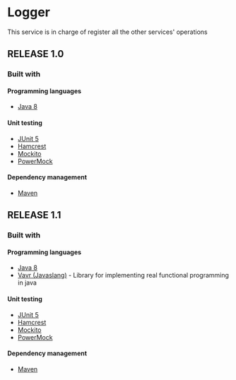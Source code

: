 # Logger

This service is in charge of register all the other services' operations

## RELEASE 1.0

### Built with
#### Programming languages
* [Java 8](http://www.oracle.com/technetwork/java/javase/downloads/jdk8-downloads-2133151.html)
#### Unit testing
* [JUnit 5](https://junit.org/junit4/)
* [Hamcrest](hamcrest.org)
* [Mockito](http://site.mockito.org/)
* [PowerMock](http://powermock.github.io/)
#### Dependency management
* [Maven](https://maven.apache.org/)

## RELEASE 1.1

### Built with
#### Programming languages
* [Java 8](http://www.oracle.com/technetwork/java/javase/downloads/jdk8-downloads-2133151.html)
* [Vavr (Javaslang)](http://www.vavr.io/) - Library for implementing real functional programming in java
#### Unit testing
* [JUnit 5](https://junit.org/junit5/)
* [Hamcrest](hamcrest.org)
* [Mockito](http://site.mockito.org/)
* [PowerMock](http://powermock.github.io/)
#### Dependency management
* [Maven](https://maven.apache.org/)

